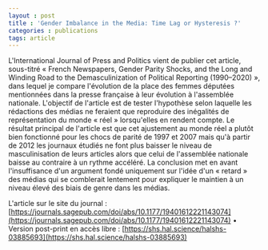 ```yaml
---
layout : post
title : 'Gender Imbalance in the Media: Time Lag or Hysteresis ?'
categories : publications
tags: article
---
```


L'International Journal of Press and Politics vient de publier cet article, sous-titré « French Newspapers, Gender Parity Shocks, and the Long and Winding Road to the Demasculinization of Political Reporting (1990–2020) », dans lequel je compare l'évolution de la place des femmes députées mentionnées dans la presse française à leur évolution à l'assemblée nationale. L'objectif de l'article est de tester l'hypothèse selon laquelle les rédactions des médias ne feraient que reproduire des inégalités de représentation du monde « réel » lorsqu'elles en rendent compte. Le résultat principal de l'article est que cet ajustement au monde réel a plutôt bien fonctionné pour les chocs de parité de 1997 et 2007 mais qu'à partir de 2012 les journaux étudiés ne font plus baisser le niveau de masculinisation de leurs articles alors que celui de l'assemblée nationale baisse au contraire à un rythme accéléré. La conclusion met en avant l'insuffisance d'un argument fondé uniquement sur l'idée d'un « retard » des médias qui se comblerait lentement pour expliquer le maintien à un niveau élevé des biais de genre dans les médias.

L'article sur le site du journal : [https://journals.sagepub.com/doi/abs/10.1177/19401612221143074](https://journals.sagepub.com/doi/abs/10.1177/19401612221143074) • Version post-print en accès libre : [https://shs.hal.science/halshs-03885693](https://shs.hal.science/halshs-03885693)
